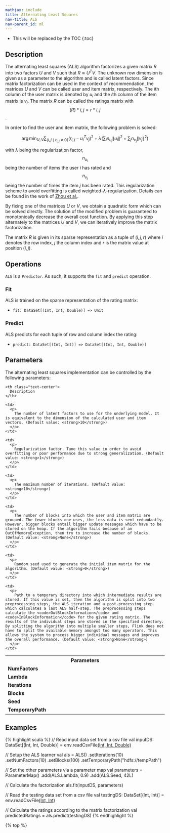 ```yaml
---
mathjax: include
title: Alternating Least Squares
nav-title: ALS
nav-parent_id: ml
---
```

<!--
Licensed to the Apache Software Foundation (ASF) under one
or more contributor license agreements.  See the NOTICE file
distributed with this work for additional information
regarding copyright ownership.  The ASF licenses this file
to you under the Apache License, Version 2.0 (the
"License"); you may not use this file except in compliance
with the License.  You may obtain a copy of the License at

  http://www.apache.org/licenses/LICENSE-2.0

Unless required by applicable law or agreed to in writing,
software distributed under the License is distributed on an
"AS IS" BASIS, WITHOUT WARRANTIES OR CONDITIONS OF ANY
KIND, either express or implied.  See the License for the
specific language governing permissions and limitations
under the License.
-->

* This will be replaced by the TOC {:toc}

## Description

The alternating least squares (ALS) algorithm factorizes a given matrix $R$ into two factors $U$ and $V$ such that $R \approx U^TV$. The unknown row dimension is given as a parameter to the algorithm and is called latent factors. Since matrix factorization can be used in the context of recommendation, the matrices $U$ and $V$ can be called user and item matrix, respectively. The $i$th column of the user matrix is denoted by $u_i$ and the $i$th column of the item matrix is $v_i$. The matrix $R$ can be called the ratings matrix with $$(R)*{i,j} = r*{i,j}$$.

In order to find the user and item matrix, the following problem is solved:

$$\arg\min_{U,V} \sum_{\{i,j\mid r_{i,j} \not= 0\}} \left(r_{i,j} - u_{i}^Tv_{j}\right)^2 + \lambda \left(\sum_{i} n_{u_i} \left\lVert u_i \right\rVert^2 + \sum_{j} n_{v_j} \left\lVert v_j \right\rVert^2 \right)$$

with $\lambda$ being the regularization factor, $$n_{u_i}$$ being the number of items the user $i$ has rated and $$n_{v_j}$$ being the number of times the item $j$ has been rated. This regularization scheme to avoid overfitting is called weighted-$\lambda$-regularization. Details can be found in the work of [Zhou et al.](http://dx.doi.org/10.1007/978-3-540-68880-8_32).

By fixing one of the matrices $U$ or $V$, we obtain a quadratic form which can be solved directly. The solution of the modified problem is guaranteed to monotonically decrease the overall cost function. By applying this step alternately to the matrices $U$ and $V$, we can iteratively improve the matrix factorization.

The matrix $R$ is given in its sparse representation as a tuple of $(i, j, r)$ where $i$ denotes the row index, $j$ the column index and $r$ is the matrix value at position $(i,j)$.

## Operations

`ALS` is a `Predictor`. As such, it supports the `fit` and `predict` operation.

### Fit

ALS is trained on the sparse representation of the rating matrix:

* `fit: DataSet[(Int, Int, Double)] => Unit`

### Predict

ALS predicts for each tuple of row and column index the rating:

* `predict: DataSet[(Int, Int)] => DataSet[(Int, Int, Double)]`

## Parameters

The alternating least squares implementation can be controlled by the following parameters:

<table class="table table-bordered">
  <tr>
    <th class="text-left" style="width: 20%">
      Parameters
    </th>
    
    <th class="text-center">
      Description
    </th>
  </tr>
  
  <tr>
    <td>
      <strong>NumFactors</strong>
    </td>
    
    <td>
      <p>
        The number of latent factors to use for the underlying model. It is equivalent to the dimension of the calculated user and item vectors. (Default value: <strong>10</strong>)
      </p>
    </td>
  </tr>
  
  <tr>
    <td>
      <strong>Lambda</strong>
    </td>
    
    <td>
      <p>
        Regularization factor. Tune this value in order to avoid overfitting or poor performance due to strong generalization. (Default value: <strong>1</strong>)
      </p>
    </td>
  </tr>
  
  <tr>
    <td>
      <strong>Iterations</strong>
    </td>
    
    <td>
      <p>
        The maximum number of iterations. (Default value: <strong>10</strong>)
      </p>
    </td>
  </tr>
  
  <tr>
    <td>
      <strong>Blocks</strong>
    </td>
    
    <td>
      <p>
        The number of blocks into which the user and item matrix are grouped. The fewer blocks one uses, the less data is sent redundantly. However, bigger blocks entail bigger update messages which have to be stored on the heap. If the algorithm fails because of an OutOfMemoryException, then try to increase the number of blocks. (Default value: <strong>None</strong>)
      </p>
    </td>
  </tr>
  
  <tr>
    <td>
      <strong>Seed</strong>
    </td>
    
    <td>
      <p>
        Random seed used to generate the initial item matrix for the algorithm. (Default value: <strong>0</strong>)
      </p>
    </td>
  </tr>
  
  <tr>
    <td>
      <strong>TemporaryPath</strong>
    </td>
    
    <td>
      <p>
        Path to a temporary directory into which intermediate results are stored. If this value is set, then the algorithm is split into two preprocessing steps, the ALS iteration and a post-processing step which calculates a last ALS half-step. The preprocessing steps calculate the <code>OutBlockInformation</code> and <code>InBlockInformation</code> for the given rating matrix. The results of the individual steps are stored in the specified directory. By splitting the algorithm into multiple smaller steps, Flink does not have to split the available memory amongst too many operators. This allows the system to process bigger individual messages and improves the overall performance. (Default value: <strong>None</strong>)
      </p>
    </td>
  </tr>
</table>

## Examples

{% highlight scala %} // Read input data set from a csv file val inputDS: DataSet[(Int, Int, Double)] = env.readCsvFile[(Int, Int, Double)](pathToTrainingFile)

// Setup the ALS learner val als = ALS() .setIterations(10) .setNumFactors(10) .setBlocks(100) .setTemporaryPath("hdfs://tempPath")

// Set the other parameters via a parameter map val parameters = ParameterMap() .add(ALS.Lambda, 0.9) .add(ALS.Seed, 42L)

// Calculate the factorization als.fit(inputDS, parameters)

// Read the testing data set from a csv file val testingDS: DataSet[(Int, Int)] = env.readCsvFile[(Int, Int)](pathToData)

// Calculate the ratings according to the matrix factorization val predictedRatings = als.predict(testingDS) {% endhighlight %}

{% top %}